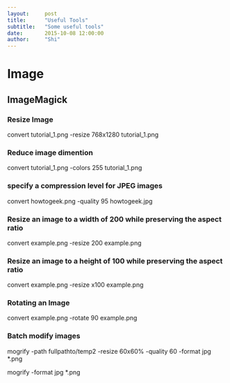 ```yaml
---
layout:     post
title:      "Useful Tools"
subtitle:   "Some useful tools"
date:       2015-10-08 12:00:00
author:     "Shi"
---
```


# Image

## ImageMagick

### Resize Image

convert tutorial_1.png -resize 768x1280 tutorial_1.png 

### Reduce image dimention

convert tutorial_1.png -colors 255 tutorial_1.png 

### specify a compression level for JPEG images

convert howtogeek.png -quality 95 howtogeek.jpg

### Resize an image to a width of 200 while preserving the aspect ratio

convert example.png -resize 200 example.png

### Resize an image to a height of 100 while preserving the aspect ratio

convert example.png -resize x100 example.png

### Rotating an Image

convert example.png -rotate 90 example.png

### Batch modify images

mogrify -path fullpathto/temp2 -resize 60x60% -quality 60 -format jpg *.png

mogrify -format jpg *.png


## 



## 


